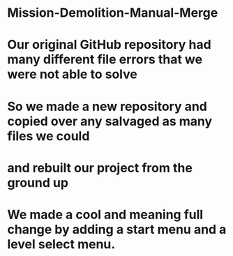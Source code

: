 # Mission-Demolition-Manual-Merge

# Our original GitHub repository had many different file errors that we were not able to solve
# So we made a new repository and copied over any salvaged as many files we could 
# and rebuilt our project from the ground up

# We made a cool and meaning full change by adding a start menu and a level select menu.